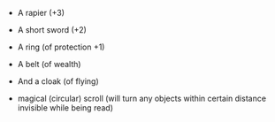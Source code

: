 - A rapier (+3)
- A short sword (+2)
- A ring (of protection +1)
- A belt (of wealth)
- And a cloak (of flying)

- magical (circular) scroll (will turn any objects within certain distance invisible while being read)